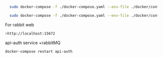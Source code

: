 
```sh
  sudo docker-compose -f ./docker-compose.yaml --env-file ./docker/config/.env.local down -d
```

```sh
  sudo docker-compose -f ./docker-compose.yaml --env-file ./docker/config/.env.local down
```

For rabbit web
```sh
>http://localhost:15672
```

api-auth service +rabbitMQ
```sh
docker-compose restart api-auth
```